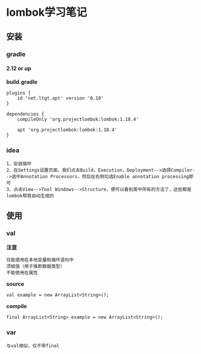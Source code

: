 # lombok学习笔记

## 安装
### gradle

#### 2.12 or up

**build.gradle**

```
plugins {
	id 'net.ltgt.apt' version '0.10'
}

dependencies {
	compileOnly 'org.projectlombok:lombok:1.18.4'

	apt 'org.projectlombok:lombok:1.18.4'
}
```

### idea

```
1、安装插件
2、在Settings设置页面，我们点击Build，Execution，Deployment-->选择Compiler-->选中Annotation Processors，然后在右侧勾选Enable annotation processing即可
3、点击View-->Tool Windows-->Structure，便可以看到类中所有的方法了，这些都是lombok帮我自动生成的
```

## 使用

### val

**注意**

```
仅能使用在本地变量和循环语句中
须赋值（用于推断数据类型）
不能使用在属性
```

**source**

```
val example = new ArrayList<String>();
```

**compile**

```
final ArrayList<String> example = new ArrayList<String>();
```

### var

```
与val相似，仅不带final
```